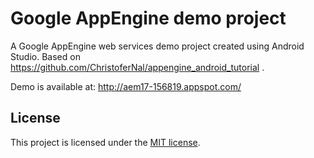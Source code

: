 Google AppEngine demo project
===========

A Google AppEngine web services demo project created using Android Studio. Based on https://github.com/ChristoferNal/appengine_android_tutorial .

Demo is available at: http://aem17-156819.appspot.com/

## License

This project is licensed under the [MIT license](http://opensource.org/licenses/MIT).
